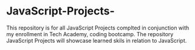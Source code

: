 # JavaScript-Projects-
This repository is for all JavaScript Projects complted in conjunction with my enrollment in Tech Academy, coding bootcamp. 
The repository JavaScript Projects will showcase learned skils in relation to JavaScript.  
